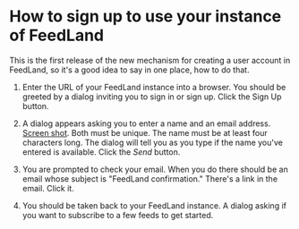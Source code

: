 # How to sign up to use your instance of FeedLand

This is the first release of the new mechanism for creating a user account in FeedLand, so it's a good idea to say in one place, how to do that.

1. Enter the URL of your FeedLand instance into a browser. You should be greeted by a dialog inviting you to sign in or sign up. Click the Sign Up button.

2. A dialog appears asking you to enter a name and an email address. <a href="http://scripting.com/images/2023/01/25/signupDialog.png">Screen shot</a>. Both must be unique. The name must be at least four characters long. The dialog will tell you as you type if the name you've entered is available. Click the <i>Send</i> button. 

3. You are prompted to check your email. When you do there should be an email whose subject is "FeedLand confirmation." There's a link in the email. Click it. 

4. You should be taken back to your FeedLand instance. A dialog asking if you want to subscribe to a few feeds to get started.

